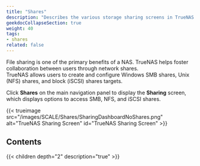 ```yaml
---
title: "Shares"
description: "Describes the various storage sharing screens in TrueNAS."
geekdocCollapseSection: true
weight: 40
tags:
- shares
related: false
---
```


File sharing is one of the primary benefits of a NAS. TrueNAS helps foster collaboration between users through network shares.  
TrueNAS allows users to create and configure Windows SMB shares, Unix (NFS) shares, and block (iSCSI) shares targets.

Click **Shares** on the main navigation panel to display the **Sharing** screen, which displays options to access SMB, NFS, and iSCSI shares.

{{< trueimage src="/images/SCALE/Shares/SharingDashboardNoShares.png" alt="TrueNAS Sharing Screen" id="TrueNAS Sharing Screen" >}}

<div class="noprint">

## Contents

{{< children depth="2" description="true" >}}

</div>
